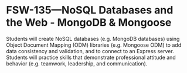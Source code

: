 # FSW-135—NoSQL Databases and the Web - MongoDB & Mongoose
Students will create NoSQL databases (e.g. MongoDB databases) using Object Document Mapping (ODM) libraries (e.g. Mongoose ODM) to add data consistency and validation, and to connect to an Express server. Students will practice skills that demonstrate professional attitude and behavior (e.g. teamwork, leadership, and communication).
